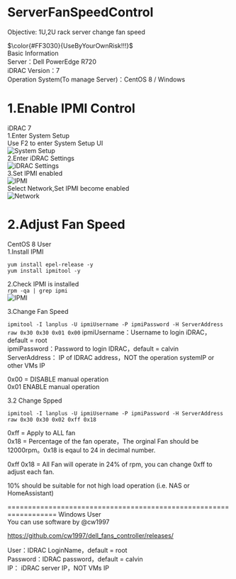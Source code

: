 
# ServerFanSpeedControl
Objective: 1U,2U rack server change fan speed

$\color{#FF3030}{UseByYourOwnRisk!!!}$  
Basic Information  
Server：Dell PowerEdge R720  
iDRAC Version：7  
Operation System(To manage Server)：CentOS 8 / Windows  

1.Enable IPMI Control  
==================================================================
iDRAC 7  
1.Enter System Setup  
Use F2 to enter System Setup UI  
![System Setup](https://img-blog.csdnimg.cn/20210417133901664.png)  
2.Enter iDRAC Settings  
![iDRAC Settings](https://img-blog.csdnimg.cn/20210417134254886.png)  
3.Set IPMI enabled  
![IPMI](https://user-images.githubusercontent.com/128015241/225513933-2f728997-fc7c-417c-9d30-e5df5ad3cc61.png)  
Select Network,Set IPMI become enabled  
![Network](https://user-images.githubusercontent.com/128015241/225514012-3003977c-2961-4683-8d8c-8c615b6ed679.png)  


2.Adjust Fan Speed  
==================================================================
CentOS 8 User  
1.Install IPMI  


```
yum install epel-release -y 
yum install ipmitool -y  
```

2.Check IPMI is installed   
```rpm -qa | grep ipmi```  
![IPMI](https://img-blog.csdnimg.cn/20210417135438275.png)  

3.Change Fan Speed  
  
```ipmitool -I lanplus -U ipmiUsername -P ipmiPassword -H ServerAddress raw 0x30 0x30 0x01 0x00```
ipmiUsername：Username to login iDRAC，default = root   
ipmiPassword：Password to login IDRAC，default = calvin  
ServerAddress： IP of IDRAC address，NOT the operation systemIP or other VMs IP   

0x00 = DISABLE manual operation  
0x01 ENABLE manual operation  

3.2 Change Spped  
```
ipmitool -I lanplus -U ipmiUsername -P ipmiPassword -H ServerAddress raw 0x30 0x30 0x02 0xff 0x18   
```

0xff = Apply to ALL fan  
0x18 = Percentage of the fan operate，The orginal Fan should be 12000rpm。0x18 is eqaul to 24 in decimal number.  

0xff 0x18 = All Fan will operate in 24% of rpm, you can change 0xff to adjust each fan.  

10% should be suitable for not high load operation (i.e. NAS or HomeAssistant)  




==================================================================
Windows User  
You can use software by @cw1997  

https://github.com/cw1997/dell_fans_controller/releases/  


User：IDRAC LoginName，default = root  
Password：IDRAC password，default = calvin  
IP： iDRAC server IP，NOT VMs IP  
 




